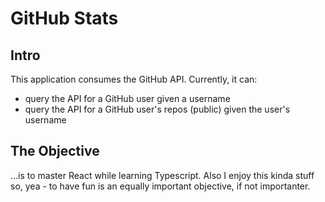 # GitHub Stats

## Intro

This application consumes the GitHub API.
Currently, it can:

- query the API for a GitHub user given a username
- query the API for a GitHub user's repos (public) given the user's username

## The Objective

...is to master React while learning Typescript. Also I enjoy this kinda stuff so, yea - to have fun is an equally important objective, if not importanter.
